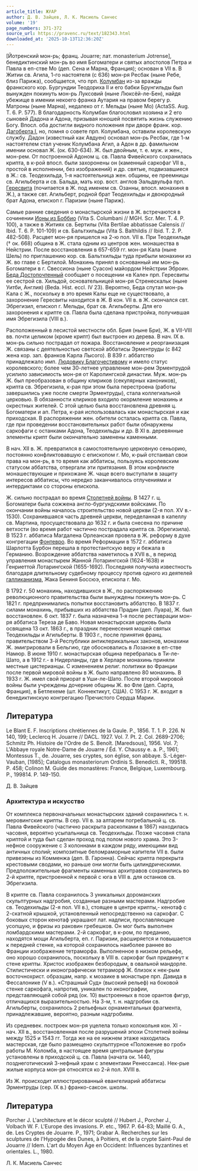 ```yaml
---
article_title: ЖУАР
author: Д. В. Зайцев, Л. К. Масиель Санчес
volume: '19'
page_numbers: 371-372
source_url: https://pravenc.ru/text/182343.html
downloaded_at: '2025-10-13T12:36:20Z'
---
```


[Йотренский мон-рь; франц. Jouarre; лат. monasterium Jotrense], бенедиктинский мон-рь во имя Богоматери и святых апостолов Петра и Павла в еп-стве Мо (деп. Сена и Марна, Франция); основан в VII в. В Житии св. Агила, 1-го настоятеля (с 636) мон-ря Ресбак (ныне Ребе, близ Парижа), сообщается, что прп. [Колумбан](https://pravenc.ru/text/Колумбан.html) из-за вражды франкского кор. Бургундии Теодориха II и его бабки Брунгильды был вынужден покинуть мон-рь Луксовий (ныне Люксёй-ле-Бен), найдя убежище в имении некоего франка Аутария на правом берегу р. Матроны (ныне Марна), недалеко от г. Мельды (ныне Мо) (ActaSS. Aug. Т. 6. P. 577). В благодарность Колумбан благословил хозяина и 2 его сыновей Дадона и Адона, призывая юношей посвятить жизнь служению Богу. Впосл. оба достигли видного положения при дворе франк. кор. [Дагоберта I](<https://pravenc.ru/text/Дагоберта I.html>), но, помня о совете прп. Колумбана, оставили королевскую службу. Дадон (известный как Авдуен) основал мон-рь Ресбак, где 1-м настоятелем стал ученик Колумбана Агил, а Адон в др. фамильном имении основал Ж. (ок. 630-634). Ж. был двойным, т. е. муж. и жен., мон-рем. От построенной Адоном ц. св. Павла Фивейского сохранилась крипта, в к-рой впосл. были захоронены он (каменный саркофаг VII в., простой в исполнении, без изображений) и др. святые, подвизавшиеся в Ж.: св. Теодехильда, 1-я настоятельница жен. общины, ее преемницы св. Агильберта и св. Бальда, мать кор. вост. англов Эальдвульфа прп. [Гересвита](https://pravenc.ru/text/Гересвита.html) (почитается в Ж. под именем св. Озанны, впосл. монахиня в Ж.), а также свт. Агильберт, родной брат Теодехильды и двоюродный брат Адона, епископ г. Паризии (ныне Париж).

Самые ранние сведения о монастырской жизни в Ж. встречаются в сочинении [Ионы из Боббио](<https://pravenc.ru/text/Ионы из Боббио.html>) (Vita S. Columbani // MGH. Scr. Mer. T. 4. P. 100), а также в Житиях св. Бертилы (Vita Bertilae abbatissae Calensis // Ibid. T. 6. P. 101-109) и св. Бальтхильды (Vita S. Balthildis // Ibid. T. 2. P. 482-508). Расцвет мон-ря пришелся на 2-ю пол. VII в. При Теодехильде († ок. 668) община в Ж. стала одним из центров жен. монашества в Нейстрии. После восстановления в 657-659 гг. мон-ря Кала (ныне Шель) по приглашению кор. св. Бальтхильды туда прибыли монахини из Ж. во главе с Бертилой. Монахинь принял в основанный им мон-рь Богоматери в г. Свессиона (ныне Суасон) майордом Нейстрии Эброин. [Беда Достопочтенный](<https://pravenc.ru/text/Беда Достопочтенный.html>) сообщает о посещении «в Кале» прп. Гересвиты ее сестрой св. Хильдой, основательницей мон-ря Стренескальк (ныне Уитби, Англия) (Beda. Hist. eccl. IV 23). Вероятно, Беда спутал мон-рь Кала с Ж., поскольку в это время Калы еще не существовало, а захоронение Гересвиты находится в Ж. В кон. VII в. в Ж. скончался свт. Эбрегизил, епископ г. Мельды, брат св. Агильберты. Для его захоронения к крипте св. Павла была сделана пристройка, получившая имя Эбрегизила (VIII в.).

Расположенный в лесистой местности обл. Брия (ныне Бри), Ж. в VII-VIII вв. почти целиком (кроме крипт) был выстроен из дерева. В нач. IX в. мон-рь сильно пострадал от пожара. Восстановление и реорганизация Ж. связаны с деятельностью светской аббатисы Эрментруды (с 842 жена кор. зап. франков Карла Лысого). В 839 г. аббатство принадлежало имп. [Людовику Благочестивому](<https://pravenc.ru/text/Людовик Благочестивый.html>) и имело статус королевского; более чем 30-летнее управление мон-рем Эрментрудой усилило зависимость мон-ря от Каролингской династии. Муж. мон-рь Ж. был преобразован в общину клириков (секулярных каноников), крипта св. Эбрегизила, к-рая при этом была перестроена (работы завершились уже после смерти Эрментруды), стала коллегиальной церковью. В обязанности клириков входило окормление монахинь и окрестных жителей. С этой целью была восстановлена древняя ц. Богоматери и ап. Петра, к-рая использовалась как монастырская и как приходская. В распоряжении жен. обители осталась крипта св. Павла, где при проведении восстановительных работ были обнаружены саркофаги с останками Адона, Теодехильды и др. В XI в. деревянные элементы крипт были окончательно заменены каменными.

В нач. XII в. Ж. превратился в самостоятельную церковную сеньорию, постоянно конфликтовавшую с епископом г. Мо, к-рый отстаивал свои права на мон-рь, в то время как аббатисы, пользуясь королевским статусом аббатства, отвергали эти притязания. В этом конфликте монашествующие и прихожане Ж. чаще всего выступали в защиту интересов аббатисы, что нередко заканчивалось отлучениями и интердиктами со стороны епископа.

Ж. сильно пострадал во время [Столетней войны](<https://pravenc.ru/text/Столетней войны.html>). В 1427 г. ц. Богоматери была сожжена англо-бургундскими войсками. По окончании войны началось строительство новой церкви (2-я пол. XV в.- 1530). Сохранившаяся часть древней церкви, переделанная в капеллу св. Мартина, просуществовала до 1632 г. и была снесена по причине ветхости (во время работ частично пострадала крипта св. Эбрегизила). В 1523 г. аббатиса Магдалена Орлеанская провела в Ж. реформу в духе конгрегации [Фонтевро](https://pravenc.ru/text/Фонтевро.html). Во время Реформации в 1572 г. аббатиса Шарлотта Бурбон перешла в протестантскую веру и бежала в Германию. Возрождение аббатства наметилось в XVII в., в период управления монастырем Жанной Лотарингской (1624-1638) и Генриеттой Лотарингской (1655-1692). Последняя получила известность благодаря длительному судебному процессу против одного из деятелей [галликанизма](https://pravenc.ru/text/галликанизма.html), Жака Бениня Боссюэ, епископа г. Мо.

В 1792 г. 50 монахинь, находившихся в Ж., по распоряжению революционного правительства были вынуждены покинуть мон-рь. С 1821 г. предпринимались попытки восстановить аббатство. В 1837 г. силами монахинь, прибывших из аббатства Прадин (деп. Луара), Ж. был восстановлен. 6 окт. 1837 г. была назначена 1-я после реставрации мон-ря аббатиса Тереза де Баво. Новая монастырская церковь была освящена 13 окт. 1863 г., в праздник перенесения мощей святых Теодехильды и Агильберты. В 1903 г., после принятия франц. правительством 3-й Республики антиклерикальных законов, монахини Ж. эмигрировали в Бельгию, где обосновались в Лозанже в еп-стве Намюр. В июне 1910 г. монастырская община перебралась в Ти-ле-Шато, а в 1912 г.- в Нидерланды, где в Херларе монахинь приняли местные цистерианцы. С изменением религ. политики во Франции после первой мировой войны в Ж. было направлено 80 монахинь. В 1933 г. Ж. имел свой приорат в Уши-ле-Шато. После второй мировой войны были учреждены дочерние общины Ж. во Фле (деп. Сарта, Франция), в Бетлехеме (шт. Коннектикут, США). С 1953 г. Ж. входит в бенедиктинскую конгрегацию Пречистого Сердца Марии.

## Литература

Le Blant E. F. Inscriptions chrétiennes de la Gaule. P., 1856. T. 1. P. 226. N 140, 199; Leclercq H. Jouarre // DACL. 1927. Vol. 7. Pt. 2. Col. 2689-2706; Schmitz Ph. Histoire de l'Ordre de S. Benoît. [Maredsous], 1956. Vol. 7; L'Abbaye royale Notre-Dame de Jouarre / Éd. Y. Chaussy e. a. P., 1961; Montessus T., de. Jouarre, ses cryptes, son église, son abbaye. S.-Léger-Vauban, [1985]; Catalogus monasteriorum Ordinis S. Benedicti. R., 199518. P. 458; Colinon M. Guide des monastères: France, Belgique, Luxembourg. P., 199814. P. 149-150.

Д. В. Зайцев 

### Архитектура и искусство

От комплекса первоначальных монастырских зданий сохранились т. н. меровингские крипты. В сер. VII в. за алтарем погребальной ц. св. Павла Фивейского (частично раскрыта раскопками в 1867) находилась часовня, вероятно усыпальница св. Теодехильды. Позже часовня стала криптой и туда был сделан проход под полом нового храма. Это 3-нефное сооружение с 3 колоннами в каждом ряду, имеющими вид античных сполий; композитные беломраморные капители VII в. были привезены из Комменжа (деп. В. Гаронна). Сейчас крипта перекрыта крестовыми сводами, но раньше они могли быть цилиндрическими. Предположительные фрагменты каменных архитравов сохранились во 2-й крипте, пристроенной к первой с юга в VIII в. для останков св. Эбрегизила.

В крипте св. Павла сохранилось 3 уникальных дороманских скульптурных надгробия, созданные разными мастерами. Надгробие св. Теодехильды (2-я пол. VII в.), стоящее в центре крипты,- кенотаф с 2-скатной крышкой, установленный непосредственно на саркофаг. С боковых сторон кенотаф украшают лат. надписи, прославляющие усопшую, и фризы из раковин гребешков. Он мог быть выполнен ломбардскими мастерами. 2-й саркофаг, в к-ром, по преданию, находятся мощи Агильберта, еп. г. Паризии, расширяется и повышается к передней стенке, на которой сохранилось наиболее раннее во Франции изображение тетраморфа. Выполненное в низком рельефе, оно хорошо сохранилось, поскольку в VIII в. саркофаг был придвинут к стене крипты. Христос изображен безбородым, в овальной мандорле. Стилистически и иконографически тетраморф Ж. близок к нек-рым восточнохрист. образцам, напр. к мозаике в монастыре прп. Давида в Фессалонике (V в.). «Страшный Суд» (высокий рельеф) на боковой стенке саркофага, напротив, уникален по иконографии, представляющей собой ряд (ок. 10) выстроенных в позе орантов фигур, отличащихся выразительностью. На 3-м, т. н. надгробии св. Агильберты, сохранилось 2 рельефных орнаментальных фрагмента, принадлежавшие, вероятно, разным надгробиям.

Из средневек. построек мон-ря уцелела только колокольня кон. XI - нач. XII в., восстановленная после разрушений эпохи Столетней войны между 1525 и 1543 гг. Тогда же на ее нижнем этаже находилась мастерская, где было размещено скульптурное «Положение во гроб» работы М. Коломба, в настоящее время центральные фигуры установлены в приходской ц. св. Павла (начата ок. 1440, позднеготический 3-нефный храм с элементами Ренессанса). Нек-рые жилые корпуса мон-ря относятся ко 2-й пол. XVIII в.

Из Ж. происходит иллюстрированный евангелиарий аббатисы Эрментруды (сер. IX в.) франко-саксон. школы.

## Литература

Porcher J. L'architecture et le décor sculpté // Hubert J., Porcher J., Volbach W. F. L'Europe des invasions. P. etc., 1967. P. 64-83; Maillé G. A., de. Les Cryptes de Jouarre. P., 1971; Grabar A. Recherches sur les sculptures de l'Hypogée des Dunes, à Poitiers, et de la crypte Saint-Paul de Jouarre // Idem. L'art du Moyen Âge en Occident: Influences byzantines et orientales. L., 1980.

Л. К. Масиель Санчес
